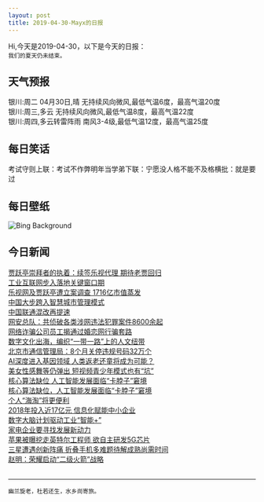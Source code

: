 ```yaml
---
layout: post
title: 2019-04-30-Mayx的日报
---
```


Hi,今天是2019-04-30，以下是今天的日报：<br><small>
我们的夏天仍未结束。</small><!--more-->
## 天气预报
银川:周二 04月30日,晴 无持续风向微风,最低气温6度，最高气温20度<br>银川:周三,多云 无持续风向微风,最低气温8度，最高气温22度<br>银川:周四,多云转雷阵雨 南风3-4级,最低气温12度，最高气温25度
## 每日笑话
考试守则上联：考试不作弊明年当学弟下联：宁愿没人格不能不及格横批：就是要过
## 每日壁纸
![Bing Background](https://cn.bing.com/th?id=OHR.BabySloth_EN-US8463078273_1920x1080.jpg&rf=LaDigue_1920x1080.jpg&pid=hp "Newborn brown-throated sloth with mother, Sloth Sanctuary of Costa Rica (© Suzi Eszterhas/Minden Pictures)")
## 今日新闻

[贾跃亭崇拜者的执着：续签乐视代理 期待老贾回归](http://it.people.com.cn/n1/2019/0430/c1009-31058888.html)   
[工业互联网步入落地关键窗口期](http://it.people.com.cn/n1/2019/0430/c1009-31058836.html)   
[乐视网及贾跃亭遭立案调查 1716亿市值蒸发](http://it.people.com.cn/n1/2019/0430/c1009-31058832.html)   
[中国大步跨入智慧城市管理模式](http://it.people.com.cn/n1/2019/0430/c1009-31058799.html)   
[中国联通混改再提速](http://it.people.com.cn/n1/2019/0430/c1009-31058819.html)   
[网安总队：共侦破各类涉网违法犯罪案件8600余起](http://it.people.com.cn/n1/2019/0430/c1009-31058798.html)   
[网络诈骗公司员工揭通过婚恋网行骗套路](http://it.people.com.cn/n1/2019/0430/c1009-31058780.html)   
[数字文化出海，编织“一带一路”上的人文纽带](http://it.people.com.cn/n1/2019/0430/c1009-31058662.html)   
[北京市通信管理局：8个月关停违规号码32万个](http://it.people.com.cn/n1/2019/0430/c1009-31058640.html)   
[AI深度进入基因领域 人类返老还童将成为可能？](http://it.people.com.cn/n1/2019/0430/c1009-31058681.html)   
[美女性感舞等仍弹出 短视频青少年模式也有“坑”](http://it.people.com.cn/n1/2019/0430/c1009-31058687.html)   
[核心算法缺位 人工智能发展面临“卡脖子”窘境](http://it.people.com.cn/n1/2019/0430/c1009-31058693.html)   
[核心算法缺位，人工智能发展面临“卡脖子”窘境](http://it.people.com.cn/n1/2019/0430/c1009-31058663.html)   
[个人“海淘”将更便利](http://it.people.com.cn/n1/2019/0430/c1009-31058717.html)   
[2018年投入近17亿元 信息化赋能中小企业](http://it.people.com.cn/n1/2019/0430/c1009-31058720.html)   
[数字大脑计划驱动工业“智能+”](http://it.people.com.cn/n1/2019/0430/c1009-31058713.html)   
[家电企业要寻找发展新动力](http://it.people.com.cn/n1/2019/0430/c1009-31058733.html)   
[苹果被曝挖走英特尔工程师 欲自主研发5G芯片](http://it.people.com.cn/n1/2019/0429/c1009-31058212.html)   
[三星遭遇创新阵痛 折叠手机多难题待解成熟尚需时间](http://it.people.com.cn/n1/2019/0429/c1009-31058219.html)   
[赵明：荣耀启动“二级火箭”战略](http://it.people.com.cn/n1/2019/0429/c1009-31057979.html)   
<br />

***

<small>幽兰旋老，杜若还生，水乡尚寄旅。</small>
